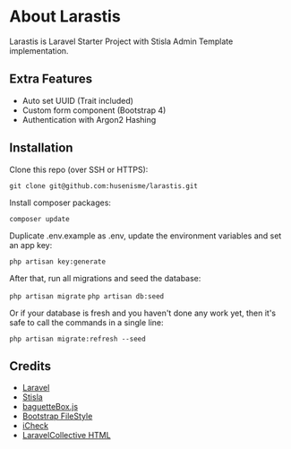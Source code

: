 # About Larastis

Larastis is Laravel Starter Project with Stisla Admin Template implementation.

## Extra Features

- Auto set UUID (Trait included)
- Custom form component (Bootstrap 4)
- Authentication with Argon2 Hashing

## Installation

Clone this repo (over SSH or HTTPS):

`git clone git@github.com:husenisme/larastis.git`

Install composer packages:

`composer update` 

Duplicate .env.example as .env, update the environment variables and set an app key:

`php artisan key:generate`

After that, run all migrations and seed the database:

`php artisan migrate`
`php artisan db:seed`

Or if your database is fresh and you haven't done any work yet, then it's safe to call the commands in a single line:

`php artisan migrate:refresh --seed`

## Credits

- [Laravel](https://github.com/laravel/laravel)
- [Stisla](https://github.com/stisla/stisla)
- [baguetteBox.js](https://github.com/feimosi/baguetteBox.js)
- [Bootstrap FileStyle](https://github.com/markusslima/bootstrap-filestyle)
- [iCheck](https://github.com/fronteed/iCheck/)
- [LaravelCollective HTML](https://github.com/laravelcollective/html)
